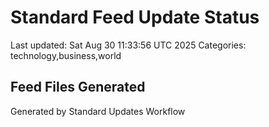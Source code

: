 # Standard Feed Update Status
Last updated: Sat Aug 30 11:33:56 UTC 2025
Categories: technology,business,world

## Feed Files Generated

Generated by Standard Updates Workflow
